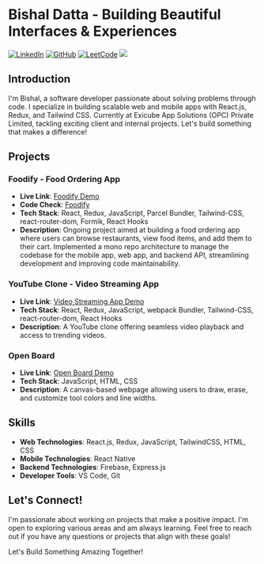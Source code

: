 # Bishal Datta - Building Beautiful Interfaces & Experiences

[![LinkedIn](https://img.shields.io/badge/LinkedIn-Connect-blue)](https://www.linkedin.com/in/bishaldatta/)
[![GitHub](https://img.shields.io/badge/GitHub-Follow-orange)](https://github.com/itsMeBishal001)
[![LeetCode](https://img.shields.io/badge/LeetCode-Solve-brightgreen)](https://leetcode.com/dattabishal001/)
![](https://komarev.com/ghpvc/?username=itsMeBishal001&color=green)

## Introduction

I'm Bishal, a software developer passionate about solving problems through code.  I specialize in building scalable web and mobile apps with React.js, Redux, and Tailwind CSS. Currently at Exicube App Solutions (OPC) Private Limited, tackling exciting client and internal projects.  Let's build something that makes a difference!

## Projects

### Foodify - Food Ordering App 

- **Live Link**: [Foodify Demo](https://a-food-ordering-app.netlify.app/)
- **Code Check**: [Foodify ](https://github.com/itsMeBishal001/Foodify)
- **Tech Stack**: React, Redux, JavaScript, Parcel Bundler, Tailwind-CSS, react-router-dom, Formik, React Hooks
- **Description**: Ongoing project aimed at building a food ordering app where users can browse restaurants, view food items, and add them to their cart. Implemented a mono repo architecture to manage the codebase for the mobile app, web app, and backend API, streamlining development and improving code maintainability.

### YouTube Clone - Video Streaming App 

- **Live Link**: [Video Streaming App Demo](https://vedio-strimming-spa-youtube-clone.netlify.app/)  
- **Tech Stack**: React, Redux, JavaScript, webpack Bundler, Tailwind-CSS, react-router-dom, React Hooks
- **Description**: A YouTube clone offering seamless video playback and access to trending videos.

### Open Board 

- **Live Link**: [Open Board Demo](https://itsmebishal001.github.io/openBoard/)
- **Tech Stack**: JavaScript, HTML, CSS
- **Description**: A canvas-based webpage allowing users to draw, erase, and customize tool colors and line widths.

<!-- ### Open-Source Contributions

- **Project Name**: [Contribution Title](https://github.com/your-contribution-repo)
- **Role**: Describe your role or contribution.
- **Tech Stack**: List relevant technologies used. -->


## Skills

- **Web Technologies**: React.js, Redux, JavaScript, TailwindCSS, HTML, CSS
- **Mobile Technologies**: React Native
- **Backend Technologies**: Firebase, Express.js
- **Developer Tools**: VS Code, Git

## Let's Connect!

I'm passionate about working on projects that make a positive impact. I'm open to exploring various areas and am always learning. Feel free to reach out if you have any questions or projects that align with these goals!

Let's Build Something Amazing Together!

